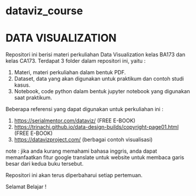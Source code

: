 # dataviz_course
# DATA VISUALIZATION 

Repositori ini berisi materi perkuliahan Data Visualization kelas BA173 dan kelas CA173. Terdapat 3 folder dalam repositori ini, yaitu :
1. Materi, materi perkuliahan dalam bentuk PDF.
2. Dataset, data yang akan digunakan untuk praktikum dan contoh studi kasus.
3. Notebook, code python dalam bentuk jupyter notebook yang digunakan saat praktikum.

Beberapa referensi yang dapat digunakan untuk perkuliahan ini :
1. https://serialmentor.com/dataviz/ (FREE E-BOOK)
2. https://trinachi.github.io/data-design-builds/copyright-page01.html (FREE E-BOOK)
3. https://datavizproject.com/ (berbagai contoh visualisasi)

note : jika anda kurang memahami bahasa inggris, anda dapat memanfaatkan fitur google translate untuk website untuk membaca garis besar dari kedua buku tersebut.

Repositori ini akan terus diperbaharui setiap pertemuan.

Selamat Belajar !
